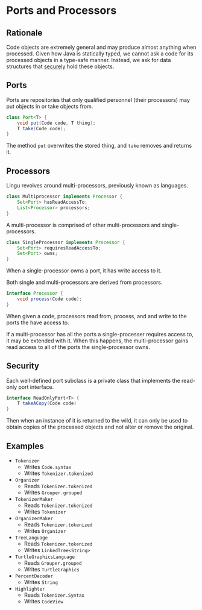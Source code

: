 # Ports and Processors

## Rationale

Code objects are extremely general and may produce almost anything when processed. Given how Java is statically typed, we cannot ask a code for its processed objects in a type-safe manner. Instead, we ask for data structures that [securely](#Security) hold these objects.

## Ports

Ports are repositories that only qualified personnel (their processors) may put objects in or take objects from.

```java
class Port<T> {
    void put(Code code, T thing);
    T take(Code code);
}
```

The method `put` overwrites the stored thing, and `take` removes and returns it.

## Processors

Lingu revolves around multi-processors, previously known as languages.

```java
class Multiprocessor implements Processor {
    Set<Port> hasReadAccessTo;
    List<Processor> processors;
}
```

A multi-processor is comprised of other multi-processors and single-processors.

```java
class SingleProcessor implements Processor {
    Set<Port> requiresReadAccessTo;
    Set<Port> owns;
}
```

When a single-processor owns a port, it has write access to it.

Both single and multi-processors are derived from processors.

```java
interface Processor {
    void process(Code code);
}
```

When given a code, processors read from, process, and and write to the ports the have access to.

If a multi-processor has all the ports a single-processer requires access to, it may be extended with it. When this happens, the multi-processor gains read access to all of the ports the single-processor owns.

## Security

Each well-defined port subclass is a private class that implements the read-only port interface.

```java
interface ReadOnlyPort<T> {
    T takeACopy(Code code)
}
```

Then when an instance of it is returned to the wild, it can only be used to obtain copies of the processed objects and not alter or remove the original.

## Examples

- `Tokenizer`
  - Writes `Code.syntax`
  - Writes `Tokenizer.tokenized`
- `Organizer`
  - Reads `Tokenizer.tokenized`
  - Writes `Grouper.grouped`
- `TokenizerMaker`
  - Reads `Tokenizer.tokenized`
  - Writes `Tokenizer`
- `OrganizerMaker`
  - Reads `Tokenizer.tokenized`
  - Writes `Organizer`
- `TreeLanguage`
  - Reads `Tokenizer.tokenized`
  - Writes `LinkedTree<String>`
- `TurtleGraphicsLanguage`
  - Reads `Grouper.grouped`
  - Writes `TurtleGraphics`
- `PercentDecoder`
  - Writes `String`
- `Highlighter`
  - Reads `Tokenizer.Syntax`
  - Writes `CodeView`
